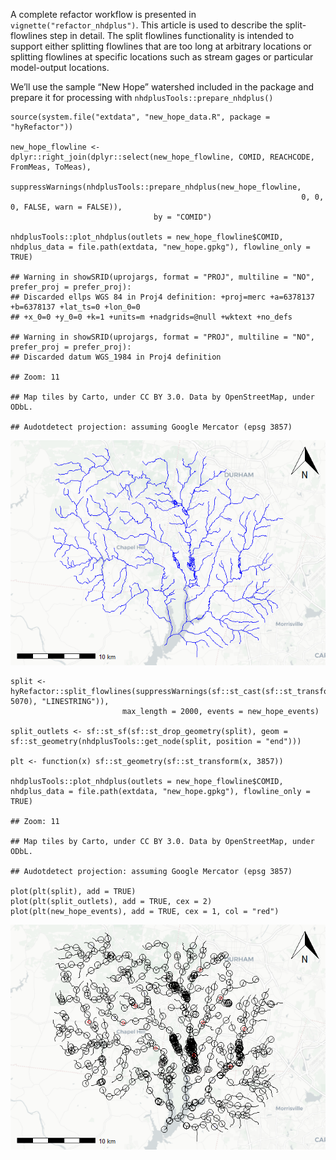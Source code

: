 A complete refactor workflow is presented in
`vignette("refactor_nhdplus")`. This article is used to describe the
split-flowlines step in detail. The split flowlines functionality is
intended to support either splitting flowlines that are too long at
arbitrary locations or splitting flowlines at specific locations such as
stream gages or particular model-output locations.

We’ll use the sample “New Hope” watershed included in the package and
prepare it for processing with `nhdplusTools::prepare_nhdplus()`

    source(system.file("extdata", "new_hope_data.R", package = "hyRefactor"))

    new_hope_flowline <- dplyr::right_join(dplyr::select(new_hope_flowline, COMID, REACHCODE, FromMeas, ToMeas), 
                                    suppressWarnings(nhdplusTools::prepare_nhdplus(new_hope_flowline, 
                                                                     0, 0, 0, FALSE, warn = FALSE)), 
                                    by = "COMID")

    nhdplusTools::plot_nhdplus(outlets = new_hope_flowline$COMID, nhdplus_data = file.path(extdata, "new_hope.gpkg"), flowline_only = TRUE)

    ## Warning in showSRID(uprojargs, format = "PROJ", multiline = "NO", prefer_proj = prefer_proj):
    ## Discarded ellps WGS 84 in Proj4 definition: +proj=merc +a=6378137 +b=6378137 +lat_ts=0 +lon_0=0
    ## +x_0=0 +y_0=0 +k=1 +units=m +nadgrids=@null +wktext +no_defs

    ## Warning in showSRID(uprojargs, format = "PROJ", multiline = "NO", prefer_proj = prefer_proj):
    ## Discarded datum WGS_1984 in Proj4 definition

    ## Zoom: 11

    ## Map tiles by Carto, under CC BY 3.0. Data by OpenStreetMap, under ODbL.

    ## Audotdetect projection: assuming Google Mercator (epsg 3857)

![](../docs/split_refactor_files/figure-markdown_strict/unnamed-chunk-1-1.png)

    split <- hyRefactor::split_flowlines(suppressWarnings(sf::st_cast(sf::st_transform(new_hope_flowline, 5070), "LINESTRING")), 
                             max_length = 2000, events = new_hope_events)

    split_outlets <- sf::st_sf(sf::st_drop_geometry(split), geom = sf::st_geometry(nhdplusTools::get_node(split, position = "end")))

    plt <- function(x) sf::st_geometry(sf::st_transform(x, 3857))

    nhdplusTools::plot_nhdplus(outlets = new_hope_flowline$COMID, nhdplus_data = file.path(extdata, "new_hope.gpkg"), flowline_only = TRUE)

    ## Zoom: 11

    ## Map tiles by Carto, under CC BY 3.0. Data by OpenStreetMap, under ODbL.

    ## Audotdetect projection: assuming Google Mercator (epsg 3857)

    plot(plt(split), add = TRUE)
    plot(plt(split_outlets), add = TRUE, cex = 2)
    plot(plt(new_hope_events), add = TRUE, cex = 1, col = "red")

![](../docs/split_refactor_files/figure-markdown_strict/unnamed-chunk-2-1.png)
